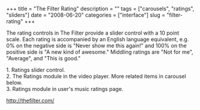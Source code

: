 +++
title = "The Filter Rating"
description = ""
tags = ["carousels", "ratings", "sliders"]
date = "2008-06-20"
categories = ["interface"]
slug = "filter-rating"
+++


<p>The rating controls in The Filter provide a slider control with a 10 point scale. Each rating is accompanied by an English language equivalent, e.g. 0% on the negative side is "Never show me this again!" and 100% on the positive side is "A new kind of awesome." Middling ratings are "Not for me", "Average", and "This is good."</p>
<div id="screens-full" class="clear"><div class="caption">1. Ratings slider control.</div><div class="fullimg clear"><a href="http://media.konigi.com/interface/thefilter-rating-1.png" class="group" rel="group" title="1. Ratings slider control."><img src="http://media.konigi.com/interface/thefilter-rating-1.png" alt="" class="img-responsive"></a></div></div><div id="screens-full" class="clear"><div class="caption">2. The Ratings module in the video player. More related items in carousel below.</div><div class="fullimg clear"><a href="http://media.konigi.com/interface/thefilter-rating-2.png" class="group" rel="group" title="2. The Ratings module in the video player. More related items in carousel below."><img src="http://media.konigi.com/interface/thefilter-rating-2.png" alt="" class="img-responsive"></a></div></div><div id="screens-full" class="clear"><div class="caption">3. Ratings module in user's music ratings page.</div><div class="fullimg clear"><a href="http://media.konigi.com/interface/thefilter-rating-3.png" class="group" rel="group" title="3. Ratings module in user's music ratings page."><img src="http://media.konigi.com/interface/thefilter-rating-3.png" alt="" class="img-responsive"></a></div></div>        
<p><a href="http://thefilter.com/">http://thefilter.com/</a></p>

